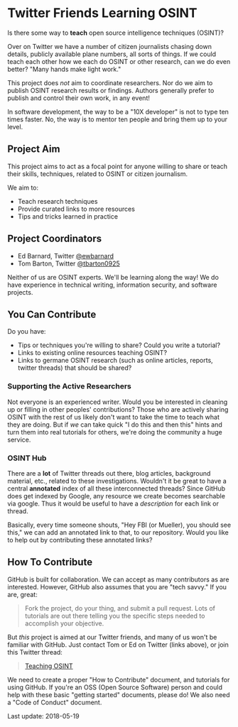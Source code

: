 # Twitter Friends Learning OSINT

Is there some way to **teach** open source intelligence techniques (OSINT)?

Over on Twitter we have a number of citizen journalists chasing down details,
publicly available plane numbers, all sorts of things. If we could teach each
other how we each do OSINT or other research, can we do even better?
"Many hands make light work."

This project does *not* aim to coordinate researchers. Nor do we aim to publish
OSINT research results or findings. Authors generally prefer to publish and control
their own work, in any event!

In software development, the way to be a "10X developer" is not to type ten times
faster. No, the way is to mentor ten people and bring them up to your level.

## Project Aim

This project aims to act as a focal point for anyone willing to
share or teach their skills, techniques, related to OSINT or citizen journalism.

We aim to:

- Teach research techniques
- Provide curated links to more resources
- Tips and tricks learned in practice

## Project Coordinators

- Ed Barnard, Twitter [@ewbarnard](https://twitter.com/ewbarnard)
- Tom Barton, Twitter [@tbarton0925](https://twitter.com/tbarton0925)

Neither of us are OSINT experts. We'll be learning along the way!
We do have experience in technical writing, information security,
and software projects.

## You Can Contribute

Do you have:

- Tips or techniques you're willing to share? Could you write a tutorial?
- Links to existing online resources teaching OSINT?
- Links to germane OSINT research (such as online articles, reports, twitter threads)
  that should be shared?
  
### Supporting the Active Researchers
  
Not everyone is an experienced writer. Would you be interested in cleaning up or
filling in other peoples' contributions? Those who are actively sharing OSINT with
the rest of us likely don't want to take the time to teach what they are doing.
But if *we* can take quick "I do this and then this" hints and turn them into real
tutorials for others, we're doing the community a huge service.

### OSINT Hub

There are a **lot** of Twitter threads out there, blog articles, background material,
etc., related to these investigations. Wouldn't it be great to have a central
**annotated** index of all these interconnected threads? Since GitHub does get indexed
by Google, any resource we create becomes searchable via google. Thus it would be
useful to have a *description* for each link or thread.

Basically, every time someone shouts, "Hey FBI (or Mueller), you should see this," we
can add an annotated link to that, to our repository. Would you like to help out by
contributing these annotated links?

## How To Contribute

GitHub is built for collaboration. We can accept as many contributors as are interested.
However, GitHub also assumes that you are "tech savvy." If you are, great:

 > Fork the project, do your thing, and submit a pull request. Lots of tutorials are out there
   telling you the specific steps needed to accomplish your objective.
   
But *this* project is aimed at our Twitter friends, and many of us won't be familiar with
GitHub. Just contact Tom or Ed on Twitter (links above), or join this Twitter thread:

> [Teaching OSINT](https://twitter.com/ewbarnard/status/997651562750242816)

We need to create a proper "How to Contribute" document, and tutorials for using GitHub.
If you're an OSS (Open Source Software) person and could help with these basic
"getting started" documents, please do! We also need a "Code of Conduct" document.

Last update: 2018-05-19
